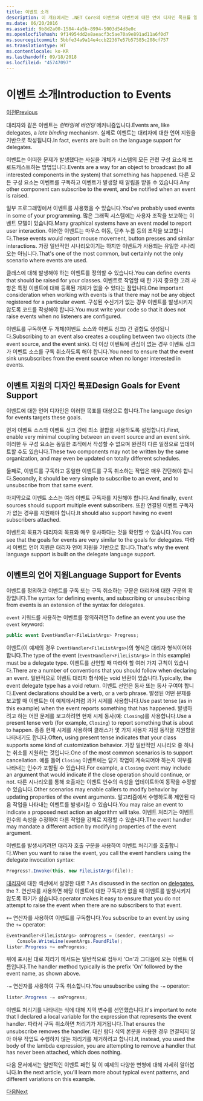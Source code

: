 ```yaml
---
title: 이벤트 소개
description: 이 개요에서는 .NET Core의 이벤트와 이벤트에 대한 언어 디자인 목표를 알아봅니다.
ms.date: 06/20/2016
ms.assetid: 9b8d2a00-1584-4a5b-8994-5003d54d8e0c
ms.openlocfilehash: 9f14954dd2e8aeacf3c5ae70a9e891ad11a6f0d7
ms.sourcegitcommit: 5bbfe34a9a14e4ccb22367e57b57585c208cf757
ms.translationtype: HT
ms.contentlocale: ko-KR
ms.lasthandoff: 09/18/2018
ms.locfileid: "45747097"
---
```

# <a name="introduction-to-events"></a><span data-ttu-id="33d13-103">이벤트 소개</span><span class="sxs-lookup"><span data-stu-id="33d13-103">Introduction to Events</span></span>

[<span data-ttu-id="33d13-104">이전</span><span class="sxs-lookup"><span data-stu-id="33d13-104">Previous</span></span>](delegates-patterns.md)

<span data-ttu-id="33d13-105">대리자와 같은 이벤트는 *런타임에 바인딩* 메커니즘입니다.</span><span class="sxs-lookup"><span data-stu-id="33d13-105">Events are, like delegates, a *late binding* mechanism.</span></span> <span data-ttu-id="33d13-106">실제로 이벤트는 대리자에 대한 언어 지원을 기반으로 작성됩니다.</span><span class="sxs-lookup"><span data-stu-id="33d13-106">In fact, events are built on the language support for delegates.</span></span>

<span data-ttu-id="33d13-107">이벤트는 어떠한 문제가 발생했다는 사실을 개체가 시스템의 모든 관련 구성 요소에 브로드캐스트하는 방법입니다.</span><span class="sxs-lookup"><span data-stu-id="33d13-107">Events are a way for an object to broadcast (to all interested components in the system) that something has happened.</span></span> <span data-ttu-id="33d13-108">다른 모든 구성 요소는 이벤트를 구독하고 이벤트가 발생할 때 알림을 받을 수 있습니다.</span><span class="sxs-lookup"><span data-stu-id="33d13-108">Any other component can subscribe to the event, and be notified when an event is raised.</span></span>

<span data-ttu-id="33d13-109">일부 프로그래밍에서 이벤트를 사용했을 수 있습니다.</span><span class="sxs-lookup"><span data-stu-id="33d13-109">You've probably used events in some of your programming.</span></span> <span data-ttu-id="33d13-110">많은 그래픽 시스템에는 사용자 조작을 보고하는 이벤트 모델이 있습니다.</span><span class="sxs-lookup"><span data-stu-id="33d13-110">Many graphical systems have an event model to report user interaction.</span></span> <span data-ttu-id="33d13-111">이러한 이벤트는 마우스 이동, 단추 누름 등의 조작을 보고합니다.</span><span class="sxs-lookup"><span data-stu-id="33d13-111">These events would report mouse movement, button presses and similar interactions.</span></span> <span data-ttu-id="33d13-112">가장 일반적인 시나리오이기는 하지만 이벤트가 사용되는 유일한 시나리오는 아닙니다.</span><span class="sxs-lookup"><span data-stu-id="33d13-112">That's one of the most common, but certainly not the only scenario where events are used.</span></span>

<span data-ttu-id="33d13-113">클래스에 대해 발생해야 하는 이벤트를 정의할 수 있습니다.</span><span class="sxs-lookup"><span data-stu-id="33d13-113">You can define events that should be raised for your classes.</span></span> <span data-ttu-id="33d13-114">이벤트로 작업할 때 한 가지 중요한 고려 사항은 특정 이벤트에 대해 등록된 개체가 없을 수 있다는 점입니다.</span><span class="sxs-lookup"><span data-stu-id="33d13-114">One important consideration when working with events is that there may not be any object registered for a particular event.</span></span> <span data-ttu-id="33d13-115">구성된 수신기가 없는 경우 이벤트를 발생시키지 않도록 코드를 작성해야 합니다.</span><span class="sxs-lookup"><span data-stu-id="33d13-115">You must write your code so that it does not raise events when no listeners are configured.</span></span>

<span data-ttu-id="33d13-116">이벤트를 구독하면 두 개체(이벤트 소스와 이벤트 싱크) 간 결합도 생성됩니다.</span><span class="sxs-lookup"><span data-stu-id="33d13-116">Subscribing to an event also creates a coupling between two objects (the event source, and the event sink).</span></span> <span data-ttu-id="33d13-117">더 이상 이벤트에 관심이 없는 경우 이벤트 싱크가 이벤트 소스를 구독 취소하도록 해야 합니다.</span><span class="sxs-lookup"><span data-stu-id="33d13-117">You need to ensure that the event sink unsubscribes from the event source when no longer interested in events.</span></span>

## <a name="design-goals-for-event-support"></a><span data-ttu-id="33d13-118">이벤트 지원의 디자인 목표</span><span class="sxs-lookup"><span data-stu-id="33d13-118">Design Goals for Event Support</span></span>

<span data-ttu-id="33d13-119">이벤트에 대한 언어 디자인은 이러한 목표를 대상으로 합니다.</span><span class="sxs-lookup"><span data-stu-id="33d13-119">The language design for events targets these goals.</span></span>

<span data-ttu-id="33d13-120">먼저 이벤트 소스와 이벤트 싱크 간에 최소 결합을 사용하도록 설정합니다.</span><span class="sxs-lookup"><span data-stu-id="33d13-120">First, enable very minimal coupling between an event source and an event sink.</span></span> <span data-ttu-id="33d13-121">이러한 두 구성 요소는 동일한 조직에서 작성할 수 없으며 완전히 다른 일정으로 업데이트할 수도 있습니다.</span><span class="sxs-lookup"><span data-stu-id="33d13-121">These two components may not be written by the same organization, and may even be updated on totally different schedules.</span></span>

<span data-ttu-id="33d13-122">둘째로, 이벤트를 구독하고 동일한 이벤트를 구독 취소하는 작업은 매우 간단해야 합니다.</span><span class="sxs-lookup"><span data-stu-id="33d13-122">Secondly, it should be very simple to subscribe to an event, and to unsubscribe from that same event.</span></span>

<span data-ttu-id="33d13-123">마지막으로 이벤트 소스는 여러 이벤트 구독자를 지원해야 합니다.</span><span class="sxs-lookup"><span data-stu-id="33d13-123">And finally, event sources should support multiple event subscribers.</span></span> <span data-ttu-id="33d13-124">또한 연결된 이벤트 구독자가 없는 경우를 지원해야 합니다.</span><span class="sxs-lookup"><span data-stu-id="33d13-124">It should also support having no event subscribers attached.</span></span>

<span data-ttu-id="33d13-125">이벤트의 목표가 대리자의 목표와 매우 유사하다는 것을 확인할 수 있습니다.</span><span class="sxs-lookup"><span data-stu-id="33d13-125">You can see that the goals for events are very similar to the goals for delegates.</span></span>
<span data-ttu-id="33d13-126">따라서 이벤트 언어 지원은 대리자 언어 지원을 기반으로 합니다.</span><span class="sxs-lookup"><span data-stu-id="33d13-126">That's why the event language support is built on the delegate language support.</span></span>

## <a name="language-support-for-events"></a><span data-ttu-id="33d13-127">이벤트의 언어 지원</span><span class="sxs-lookup"><span data-stu-id="33d13-127">Language Support for Events</span></span>

<span data-ttu-id="33d13-128">이벤트를 정의하고 이벤트를 구독 또는 구독 취소하는 구문은 대리자에 대한 구문의 확장입니다.</span><span class="sxs-lookup"><span data-stu-id="33d13-128">The syntax for defining events, and subscribing or unsubscribing from events is an extension of the syntax for delegates.</span></span>

<span data-ttu-id="33d13-129">`event` 키워드를 사용하는 이벤트를 정의하려면</span><span class="sxs-lookup"><span data-stu-id="33d13-129">To define an event you use the `event` keyword:</span></span>

```csharp
public event EventHandler<FileListArgs> Progress;
```

<span data-ttu-id="33d13-130">이벤트(이 예제의 경우 `EventHandler<FileListArgs>`)의 형식은 대리자 형식이어야 합니다.</span><span class="sxs-lookup"><span data-stu-id="33d13-130">The type of the event (`EventHandler<FileListArgs>` in this example) must be a delegate type.</span></span> <span data-ttu-id="33d13-131">이벤트를 선언할 때 따라야 할 여러 가지 규칙이 있습니다.</span><span class="sxs-lookup"><span data-stu-id="33d13-131">There are a number of conventions that you should follow when declaring an event.</span></span> <span data-ttu-id="33d13-132">일반적으로 이벤트 대리자 형식에는 void 반환이 있습니다.</span><span class="sxs-lookup"><span data-stu-id="33d13-132">Typically, the event delegate type has a void return.</span></span>
<span data-ttu-id="33d13-133">이벤트 선언은 동사 또는 동사 구여야 합니다.</span><span class="sxs-lookup"><span data-stu-id="33d13-133">Event declarations should be a verb, or a verb phrase.</span></span>
<span data-ttu-id="33d13-134">발생된 어떤 문제를 보고할 때 이벤트는 이 예제에서처럼 과거 시제를 사용합니다.</span><span class="sxs-lookup"><span data-stu-id="33d13-134">Use past tense (as in this example) when the event reports something that has happened.</span></span> <span data-ttu-id="33d13-135">발생하려고 하는 어떤 문제를 보고하려면 현재 시제 동사(예: `Closing`)를 사용합니다.</span><span class="sxs-lookup"><span data-stu-id="33d13-135">Use a present tense verb (for example, `Closing`) to report something that is about to happen.</span></span> <span data-ttu-id="33d13-136">종종 현재 시제를 사용하여 클래스가 몇 가지 사용자 지정 동작을 지원함을 나타내기도 합니다.</span><span class="sxs-lookup"><span data-stu-id="33d13-136">Often, using present tense indicates that your class supports some kind of customization behavior.</span></span> <span data-ttu-id="33d13-137">가장 일반적인 시나리오 중 하나는 취소를 지원하는 것입니다.</span><span class="sxs-lookup"><span data-stu-id="33d13-137">One of the most common scenarios is to support cancellation.</span></span> <span data-ttu-id="33d13-138">예를 들어 `Closing` 이벤트에는 닫기 작업이 계속되어야 하는지 여부를 나타내는 인수가 포함될 수 있습니다.</span><span class="sxs-lookup"><span data-stu-id="33d13-138">For example, a `Closing` event may include an argument that would indicate if the close operation should continue, or not.</span></span>  <span data-ttu-id="33d13-139">다른 시나리오를 통해 호출자는 이벤트 인수의 속성을 업데이트하여 동작을 수정할 수 있습니다.</span><span class="sxs-lookup"><span data-stu-id="33d13-139">Other scenarios may enable callers to modify behavior by updating properties of the event arguments.</span></span> <span data-ttu-id="33d13-140">알고리즘에서 수행하도록 제안된 다음 작업을 나타내는 이벤트를 발생시킬 수 있습니다.</span><span class="sxs-lookup"><span data-stu-id="33d13-140">You may raise an event to indicate a proposed next action an algorithm will take.</span></span> <span data-ttu-id="33d13-141">이벤트 처리기는 이벤트 인수의 속성을 수정하여 다른 작업을 강제로 지정할 수 있습니다.</span><span class="sxs-lookup"><span data-stu-id="33d13-141">The event handler may mandate a different action by modifying  properties of the event argument.</span></span>

<span data-ttu-id="33d13-142">이벤트를 발생시키려면 대리자 호출 구문을 사용하여 이벤트 처리기를 호출합니다.</span><span class="sxs-lookup"><span data-stu-id="33d13-142">When you want to raise the event, you call the event handlers using the delegate invocation syntax:</span></span>

```csharp
Progress?.Invoke(this, new FileListArgs(file));
```

<span data-ttu-id="33d13-143">[대리자](delegates-patterns.md)에 대한 섹션에서 설명한 대로 ?.</span><span class="sxs-lookup"><span data-stu-id="33d13-143">As discussed in the section on [delegates](delegates-patterns.md), the ?.</span></span>
<span data-ttu-id="33d13-144">연산자를 사용하면 해당 이벤트에 대한 구독자가 없을 때 이벤트를 발생시키지 않도록 하기가 쉽습니다.</span><span class="sxs-lookup"><span data-stu-id="33d13-144">operator makes it easy to ensure that you do not attempt to raise the event when there are no subscribers to that event.</span></span>
 
<span data-ttu-id="33d13-145">`+=` 연산자를 사용하여 이벤트를 구독합니다.</span><span class="sxs-lookup"><span data-stu-id="33d13-145">You subscribe to an event by using the `+=` operator:</span></span>

```csharp
EventHandler<FileListArgs> onProgress = (sender, eventArgs) => 
    Console.WriteLine(eventArgs.FoundFile);
lister.Progress += onProgress;
```

<span data-ttu-id="33d13-146">위에 표시된 대로 처리기 메서드는 일반적으로 접두사 'On'과 그다음에 오는 이벤트 이름입니다.</span><span class="sxs-lookup"><span data-stu-id="33d13-146">The handler method typically is the prefix 'On' followed by the event name, as shown above.</span></span>

<span data-ttu-id="33d13-147">`-=` 연산자를 사용하여 구독 취소합니다.</span><span class="sxs-lookup"><span data-stu-id="33d13-147">You unsubscribe using the `-=` operator:</span></span>

```csharp
lister.Progress -= onProgress;
```

<span data-ttu-id="33d13-148">이벤트 처리기를 나타내는 식에 대해 지역 변수를 선언했습니다.</span><span class="sxs-lookup"><span data-stu-id="33d13-148">It's important to note that I declared a local variable for the expression that represents the event handler.</span></span> <span data-ttu-id="33d13-149">따라서 구독 취소하면 처리기가 제거됩니다.</span><span class="sxs-lookup"><span data-stu-id="33d13-149">That ensures the unsubscribe removes the handler.</span></span>
<span data-ttu-id="33d13-150">대신 람다 식의 본문을 사용한 경우 연결되지 않아 아무 작업도 수행하지 않는 처리기를 제거하려고 합니다.</span><span class="sxs-lookup"><span data-stu-id="33d13-150">If, instead, you used the body of the lambda expression, you are attempting to remove a handler that has never been attached, which does nothing.</span></span>

<span data-ttu-id="33d13-151">다음 문서에서는 일반적인 이벤트 패턴 및 이 예제의 다양한 변형에 대해 자세히 알아봅니다.</span><span class="sxs-lookup"><span data-stu-id="33d13-151">In the next article, you'll learn more about typical event patterns, and different variations on this example.</span></span>

[<span data-ttu-id="33d13-152">다음</span><span class="sxs-lookup"><span data-stu-id="33d13-152">Next</span></span>](event-pattern.md)
